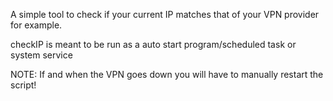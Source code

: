 A simple tool to check if your current IP matches that of your VPN provider for example.

checkIP is meant to be run as a auto start program/scheduled task or system service


NOTE: If and when the VPN goes down you will have to manually restart the script!